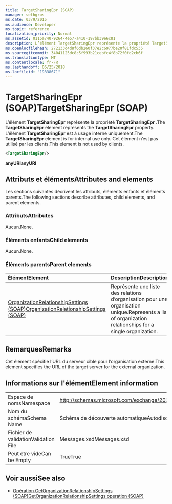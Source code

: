 ```yaml
---
title: TargetSharingEpr (SOAP)
manager: sethgros
ms.date: 03/9/2015
ms.audience: Developer
ms.topic: reference
localization_priority: Normal
ms.assetid: 0115a740-9264-4e57-a410-197bb39e6c81
description: L’élément TargetSharingEpr représente la propriété TargetSharingEpr. L’élément TargetSharingEpr est à usage interne uniquement.
ms.openlocfilehash: 272133d4d8f6db260f37e2c6977be20f81fdc535
ms.sourcegitcommit: 34041125dc8c5f993b21cebfc4f8b72f0fd2cb6f
ms.translationtype: MT
ms.contentlocale: fr-FR
ms.lasthandoff: 06/25/2018
ms.locfileid: "19838671"
---
```

# <a name="targetsharingepr-soap"></a><span data-ttu-id="e67cf-104">TargetSharingEpr (SOAP)</span><span class="sxs-lookup"><span data-stu-id="e67cf-104">TargetSharingEpr (SOAP)</span></span>
 
<span data-ttu-id="e67cf-105">L’élément **TargetSharingEpr** représente la propriété **TargetSharingEpr** .</span><span class="sxs-lookup"><span data-stu-id="e67cf-105">The **TargetSharingEpr** element represents the **TargetSharingEpr** property.</span></span> <span data-ttu-id="e67cf-106">L’élément **TargetSharingEpr** est à usage interne uniquement.</span><span class="sxs-lookup"><span data-stu-id="e67cf-106">The **TargetSharingEpr** element is for internal use only.</span></span> <span data-ttu-id="e67cf-107">Cet élément n’est pas utilisé par les clients.</span><span class="sxs-lookup"><span data-stu-id="e67cf-107">This element is not used by clients.</span></span> 
  
```XML
<TargetSharingEpr/>
```

<span data-ttu-id="e67cf-108">**anyURI**</span><span class="sxs-lookup"><span data-stu-id="e67cf-108">**anyURI**</span></span>

## <a name="attributes-and-elements"></a><span data-ttu-id="e67cf-109">Attributs et éléments</span><span class="sxs-lookup"><span data-stu-id="e67cf-109">Attributes and elements</span></span>

<span data-ttu-id="e67cf-110">Les sections suivantes décrivent les attributs, éléments enfants et éléments parents.</span><span class="sxs-lookup"><span data-stu-id="e67cf-110">The following sections describe attributes, child elements, and parent elements.</span></span>
  
### <a name="attributes"></a><span data-ttu-id="e67cf-111">Attributs</span><span class="sxs-lookup"><span data-stu-id="e67cf-111">Attributes</span></span>

<span data-ttu-id="e67cf-112">Aucun.</span><span class="sxs-lookup"><span data-stu-id="e67cf-112">None.</span></span>
  
### <a name="child-elements"></a><span data-ttu-id="e67cf-113">Éléments enfants</span><span class="sxs-lookup"><span data-stu-id="e67cf-113">Child elements</span></span>

<span data-ttu-id="e67cf-114">Aucun.</span><span class="sxs-lookup"><span data-stu-id="e67cf-114">None.</span></span>
  
### <a name="parent-elements"></a><span data-ttu-id="e67cf-115">Éléments parents</span><span class="sxs-lookup"><span data-stu-id="e67cf-115">Parent elements</span></span>

|<span data-ttu-id="e67cf-116">**Élément**</span><span class="sxs-lookup"><span data-stu-id="e67cf-116">**Element**</span></span>|<span data-ttu-id="e67cf-117">**Description**</span><span class="sxs-lookup"><span data-stu-id="e67cf-117">**Description**</span></span>|
|:-----|:-----|
|[<span data-ttu-id="e67cf-118">OrganizationRelationshipSettings (SOAP)</span><span class="sxs-lookup"><span data-stu-id="e67cf-118">OrganizationRelationshipSettings (SOAP)</span></span>](organizationrelationshipsettings-soap.md) <br/> |<span data-ttu-id="e67cf-119">Représente une liste des relations d’organisation pour une organisation unique.</span><span class="sxs-lookup"><span data-stu-id="e67cf-119">Represents a list of organization relationships for a single organization.</span></span>  <br/> |
   
## <a name="remarks"></a><span data-ttu-id="e67cf-120">Remarques</span><span class="sxs-lookup"><span data-stu-id="e67cf-120">Remarks</span></span>

<span data-ttu-id="e67cf-121">Cet élément spécifie l’URL du serveur cible pour l’organisation externe.</span><span class="sxs-lookup"><span data-stu-id="e67cf-121">This element specifies the URL of the target server for the external organization.</span></span> 
  
## <a name="element-information"></a><span data-ttu-id="e67cf-122">Informations sur l'élément</span><span class="sxs-lookup"><span data-stu-id="e67cf-122">Element information</span></span>

|||
|:-----|:-----|
|<span data-ttu-id="e67cf-123">Espace de noms</span><span class="sxs-lookup"><span data-stu-id="e67cf-123">Namespace</span></span>  <br/> |http://schemas.microsoft.com/exchange/2010/Autodiscover  <br/> |
|<span data-ttu-id="e67cf-124">Nom du schéma</span><span class="sxs-lookup"><span data-stu-id="e67cf-124">Schema Name</span></span>  <br/> |<span data-ttu-id="e67cf-125">Schéma de découverte automatique</span><span class="sxs-lookup"><span data-stu-id="e67cf-125">Autodiscover schema</span></span>  <br/> |
|<span data-ttu-id="e67cf-126">Fichier de validation</span><span class="sxs-lookup"><span data-stu-id="e67cf-126">Validation File</span></span>  <br/> |<span data-ttu-id="e67cf-127">Messages.xsd</span><span class="sxs-lookup"><span data-stu-id="e67cf-127">Messages.xsd</span></span>  <br/> |
|<span data-ttu-id="e67cf-128">Peut être vide</span><span class="sxs-lookup"><span data-stu-id="e67cf-128">Can be Empty</span></span>  <br/> |<span data-ttu-id="e67cf-129">True</span><span class="sxs-lookup"><span data-stu-id="e67cf-129">True</span></span>  <br/> |
   
## <a name="see-also"></a><span data-ttu-id="e67cf-130">Voir aussi</span><span class="sxs-lookup"><span data-stu-id="e67cf-130">See also</span></span>

- [<span data-ttu-id="e67cf-131">Opération GetOrganizationRelationshipSettings (SOAP)</span><span class="sxs-lookup"><span data-stu-id="e67cf-131">GetOrganizationRelationshipSettings operation (SOAP)</span></span>](getorganizationrelationshipsettings-operation-soap.md)

